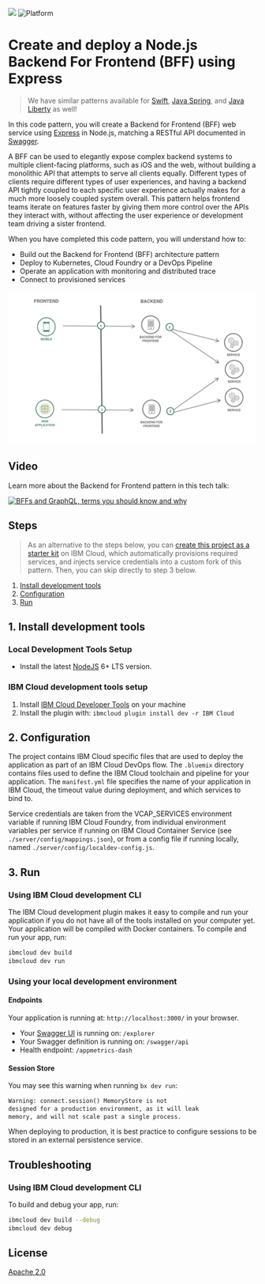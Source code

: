 [![](https://img.shields.io/badge/IBM%20Cloud-powered-blue.svg)](https://bluemix.net)
![Platform](https://img.shields.io/badge/platform-nodejs-lightgrey.svg?style=flat)

# Create and deploy a Node.js Backend For Frontend (BFF) using Express

> We have similar patterns available for [Swift](https://github.com/IBM/swift-backend-for-frontend), [Java Spring](https://github.com/IBM/spring-backend-for-frontend), and [Java Liberty](https://github.com/IBM/java-liberty-backend-for-frontend) as well!

In this code pattern, you will create a Backend for Frontend (BFF) web service using [Express](https://expressjs.com/) in Node.js, matching a RESTful API documented in [Swagger](http://swagger.io).

A BFF can be used to elegantly expose complex backend systems to multiple client-facing platforms, such as iOS and the web, without building a monolithic API that attempts to serve all clients equally. Different types of clients require different types of user experiences, and having a backend API tightly coupled to each specific user experience actually makes for a much more loosely coupled system overall. This pattern helps frontend teams iterate on features faster by giving them more control over the APIs they interact with, without affecting the user experience or development team driving a sister frontend.

When you have completed this code pattern, you will understand how to:

* Build out the Backend for Frontend (BFF) architecture pattern
* Deploy to Kubernetes, Cloud Foundry or a DevOps Pipeline
* Operate an application with monitoring and distributed trace
* Connect to provisioned services

![](doc/source/images/architecture.png)

## Video

Learn more about the Backend for Frontend pattern in this tech talk:

[![BFFs and GraphQL, terms you should know and why](https://img.youtube.com/vi/B5OdK21ZevI/maxresdefault.jpg)](https://www.youtube.com/watch?v=B5OdK21ZevI)

## Steps

> As an alternative to the steps below, you can [create this project as a starter kit](https://console.bluemix.net/developer/appservice/create-app?defaultDeploymentToolchain=&defaultLanguage=NODE&env_id=ibm%3Ayp%3Aus-south&navMode=catalog&starterKit=827c8244-3d95-3fff-b2bd-0841b587d297) on IBM Cloud, which automatically provisions required services, and injects service credentials into a custom fork of this pattern. Then, you can skip directly to step 3 below.

1. [Install development tools](#1-install-development-tools)
1. [Configuration](#2-configuration)
1. [Run](#3-run)

## 1. Install development tools

### Local Development Tools Setup

- Install the latest [NodeJS](https://nodejs.org/en/download/) 6+ LTS version.

### IBM Cloud development tools setup

1. Install [IBM Cloud Developer Tools](https://console.bluemix.net/docs/cli/idt/setting_up_idt.html#add-cli) on your machine
2. Install the plugin with: `ibmcloud plugin install dev -r IBM Cloud`

## 2. Configuration

The project contains IBM Cloud specific files that are used to deploy the application as part of an IBM Cloud DevOps flow. The `.bluemix` directory contains files used to define the IBM Cloud toolchain and pipeline for your application. The `manifest.yml` file specifies the name of your application in IBM Cloud, the timeout value during deployment, and which services to bind to.

Service credentials are taken from the VCAP_SERVICES environment variable if running IBM Cloud Foundry, from individual environment variables per service if running on IBM Cloud Container Service (see `./server/config/mappings.json`), or from a config file if running locally, named `./server/config/localdev-config.js`.

## 3. Run

### Using IBM Cloud development CLI

The IBM Cloud development plugin makes it easy to compile and run your application if you do not have all of the tools installed on your computer yet. Your application will be compiled with Docker containers. To compile and run your app, run:

```bash
ibmcloud dev build
ibmcloud dev run
```

### Using your local development environment

#### Endpoints

Your application is running at: `http://localhost:3000/` in your browser.

- Your [Swagger UI](http://swagger.io/swagger-ui/) is running on: `/explorer`
- Your Swagger definition is running on: `/swagger/api`
- Health endpoint: `/appmetrics-dash`

#### Session Store

You may see this warning when running `bx dev run`:
```
Warning: connect.session() MemoryStore is not
designed for a production environment, as it will leak
memory, and will not scale past a single process.
```
When deploying to production, it is best practice to configure sessions to be stored in an external persistence service.

## Troubleshooting

### Using IBM Cloud development CLI

To build and debug your app, run:

```bash
ibmcloud dev build --debug
ibmcloud dev debug
```

## License

[Apache 2.0](LICENSE)

